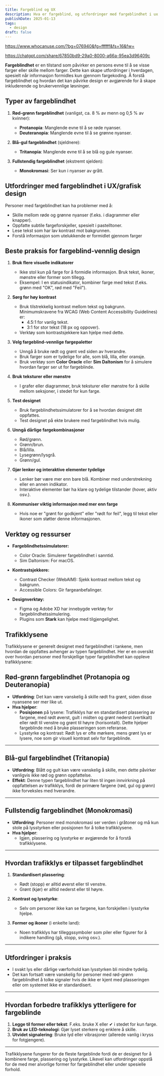 ```yaml
---
title: Fargeblind og UX
description: Hva er fargeblind, og utfordringer med fargeblindhet i ux
publishDate: 2025-01-13
tags:
  - design
draft: false
---
```

https://www.whocanuse.com/?bg=076940&fg=ffffff&fs=16&fw=

https://chatgpt.com/share/67850bd9-29a0-8000-a66a-95ea3d96409c

**Fargeblindhet** er en tilstand som påvirker en persons evne til å se visse farger eller skille mellom farger. Dette kan skape utfordringer i hverdagen, spesielt når informasjon formidles kun gjennom fargekoding. Å forstå fargeblindhet og hvordan det kan påvirke design er avgjørende for å skape inkluderende og brukervennlige løsninger.

## **Typer av fargeblindhet**

1. **Rød-grønn fargeblindhet** (vanligst, ca. 8 % av menn og 0,5 % av kvinner):
    
    - **Protanopia**: Manglende evne til å se røde nyanser.
    - **Deuteranopia**: Manglende evne til å se grønne nyanser.
2. **Blå-gul fargeblindhet** (sjeldnere):
    
    - **Tritanopia**: Manglende evne til å se blå og gule nyanser.
3. **Fullstendig fargeblindhet** (ekstremt sjelden):
    
    - **Monokromasi**: Ser kun i nyanser av grått.

## **Utfordringer med fargeblindhet i UX/grafisk design**

Personer med fargeblindhet kan ha problemer med å:

- Skille mellom røde og grønne nyanser (f.eks. i diagrammer eller knapper).
- Oppfatte subtile fargeforskjeller, spesielt i pastelltoner.
- Lese tekst som har lav kontrast mot bakgrunnen.
- Forstå informasjon som utelukkende er formidlet gjennom farger

## **Beste praksis for fargeblind-vennlig design**

1. **Bruk flere visuelle indikatorer**
    
    - Ikke stol kun på farge for å formidle informasjon. Bruk tekst, ikoner, mønstre eller former som tillegg.
    - Eksempel: I en statusindikator, kombiner farge med tekst (f.eks. grønn med "OK", rød med "Feil").
2. **Sørg for høy kontrast**
    
    - Bruk tilstrekkelig kontrast mellom tekst og bakgrunn. Minimumskravene fra WCAG (Web Content Accessibility Guidelines) er:
        - 4.5:1 for vanlig tekst.
        - 3:1 for stor tekst (18 px og oppover).
    - Verktøy som kontrastsjekkere kan hjelpe med dette.
3. **Velg fargeblind-vennlige fargepaletter**
    
    - Unngå å bruke rødt og grønt ved siden av hverandre.
    - Bruk farger som er tydelige for alle, som blå, lilla, eller oransje.
    - Bruk verktøy som **Color Oracle** eller **Sim Daltonism** for å simulere hvordan farger ser ut for fargeblinde.
4. **Bruk teksturer eller mønstre**
    
    - I grafer eller diagrammer, bruk teksturer eller mønstre for å skille mellom seksjoner, i stedet for kun farge.
5. **Test designet**
    
    - Bruk fargeblindhetssimulatorer for å se hvordan designet ditt oppfattes.
    - Test designet på ekte brukere med fargeblindhet hvis mulig.
6. **Unngå dårlige fargekombinasjoner**
    
    - Rød/grønn.
    - Grønn/brun.
    - Blå/lilla.
    - Lysegrønn/lysgrå.
    - Grønn/gul.
7. **Gjør lenker og interaktive elementer tydelige**
    
    - Lenker bør være mer enn bare blå. Kombiner med understrekning eller en annen indikator.
    - Interaktive elementer bør ha klare og tydelige tilstander (hover, aktiv osv.).
8. **Kommuniser viktig informasjon med mer enn farge**
    
    - Hvis noe er "grønt for godkjent" eller "rødt for feil", legg til tekst eller ikoner som støtter denne informasjonen.

## **Verktøy og ressurser**

- **Fargeblindhetssimulatorer:**
    
    - Color Oracle: Simulerer fargeblindhet i sanntid.
    - Sim Daltonism: For macOS.
- **Kontrastsjekkere:**
    
    - Contrast Checker (WebAIM): Sjekk kontrast mellom tekst og bakgrunn.
    - Accessible Colors: Gir fargeanbefalinger.
- **Designverktøy:**
    
    - Figma og Adobe XD har innebygde verktøy for fargeblindhetssimulering.
    - Plugins som **Stark** kan hjelpe med tilgjengelighet.


## Trafikklysene
Trafikklysene er generelt designet med fargeblindhet i tankene, men hvordan de oppfattes avhenger av typen fargeblindhet. Her er en oversikt over hvordan personer med forskjellige typer fargeblindhet kan oppleve trafikklysene:

## **Rød-grønn fargeblindhet (Protanopia og Deuteranopia)**

- **Utfordring**: Det kan være vanskelig å skille rødt fra grønt, siden disse nyansene ser mer like ut.
- **Hva hjelper**:
    - **Posisjonen** på lysene: Trafikklys har en standardisert plassering av fargene, med rødt øverst, gult i midten og grønt nederst (vertikalt) eller rødt til venstre og grønt til høyre (horisontalt). Dette hjelper fargeblinde med å bruke plasseringen som referanse.
    - Lysstyrke og kontrast: Rødt lys er ofte mørkere, mens grønt lys er lysere, noe som gir visuell kontrast selv for fargeblinde.

---

## **Blå-gul fargeblindhet (Tritanopia)**

- **Utfordring**: Blått og gult kan være vanskelig å skille, men dette påvirker vanligvis ikke rød og grønn oppfattelse.
- **Effekt**: Denne typen fargeblindhet har liten til ingen innvirkning på oppfattelsen av trafikklys, fordi de primære fargene (rød, gul og grønn) ikke forveksles med hverandre.

---

## **Fullstendig fargeblindhet (Monokromasi)**

- **Utfordring**: Personer med monokromasi ser verden i gråtoner og må kun stole på lysstyrken eller posisjonen for å tolke trafikklysene.
- **Hva hjelper**:
    - Igjen, plassering og lysstyrke er avgjørende for å forstå trafikklysene.

---

## **Hvordan trafikklys er tilpasset fargeblindhet**

1. **Standardisert plassering**:
    
    - Rødt (stopp) er alltid øverst eller til venstre.
    - Grønt (kjør) er alltid nederst eller til høyre.
2. **Kontrast og lysstyrke**:
    
    - Selv om personer ikke kan se fargene, kan forskjellen i lysstyrke hjelpe.
3. **Former og ikoner** (i enkelte land):
    
    - Noen trafikklys har tilleggssymboler som piler eller figurer for å indikere handling (gå, stopp, sving osv.).

---

## **Utfordringer i praksis**

- I svakt lys eller dårlige værforhold kan lysstyrken bli mindre tydelig.
- Det kan fortsatt være vanskelig for personer med rød-grønn fargeblindhet å tolke signaler hvis de ikke er kjent med plasseringen eller om systemet ikke er standardisert.

---

## **Hvordan forbedre trafikklys ytterligere for fargeblinde**

1. **Legge til former eller tekst**: F.eks. bruke X eller ✔ i stedet for kun farge.
2. **Bruk av LED-teknologi**: Gjør lyset sterkere og enklere å skille.
3. **Utvidet signalering**: Bruke lyd eller vibrasjoner (allerede vanlig i kryss for fotgjengere).

---

Trafikklysene fungerer for de fleste fargeblinde fordi de er designet for å kombinere farge, plassering og lysstyrke. Likevel kan utfordringer oppstå for de med mer alvorlige former for fargeblindhet eller under spesielle forhold.